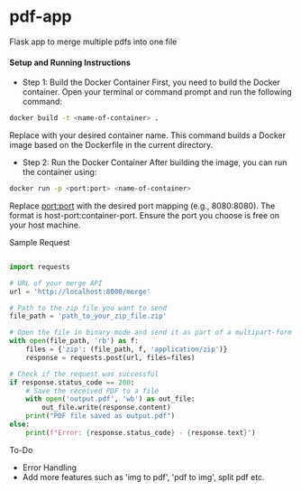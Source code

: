 # pdf-app

Flask app to merge multiple pdfs into one file

#### Setup and Running Instructions
* Step 1: Build the Docker Container
First, you need to build the Docker container. Open your terminal or command prompt and run the following command:

```bash
docker build -t <name-of-container> .
```
Replace <name-of-container> with your desired container name. This command builds a Docker image based on the Dockerfile in the current directory.

* Step 2: Run the Docker Container
After building the image, you can run the container using:

```bash
docker run -p <port:port> <name-of-container>
```
Replace <port:port> with the desired port mapping (e.g., 8080:8080). The format is host-port:container-port. Ensure the port you choose is free on your host machine.

Sample Request
```python

import requests

# URL of your merge API
url = 'http://localhost:8000/merge'

# Path to the zip file you want to send
file_path = 'path_to_your_zip_file.zip'

# Open the file in binary mode and send it as part of a multipart-form data
with open(file_path, 'rb') as f:
    files = {'zip': (file_path, f, 'application/zip')}
    response = requests.post(url, files=files)

# Check if the request was successful
if response.status_code == 200:
    # Save the received PDF to a file
    with open('output.pdf', 'wb') as out_file:
        out_file.write(response.content)
    print("PDF file saved as output.pdf")
else:
    print(f"Error: {response.status_code} - {response.text}")

```

To-Do
- Error Handling
- Add more features such as 'img to pdf', 'pdf to img', split pdf etc.